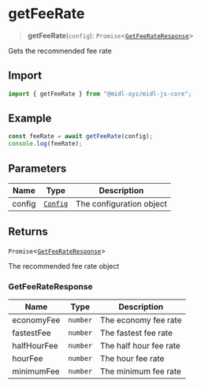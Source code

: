 # getFeeRate

> **getFeeRate**(`config`): `Promise`\<[`GetFeeRateResponse`](#getfeerateresponse)\>

Gets the recommended fee rate

## Import

```ts
import { getFeeRate } from "@midl-xyz/midl-js-core";
```

## Example

```ts
const feeRate = await getFeeRate(config);
console.log(feeRate);
```

## Parameters

| Name   | Type                                                            | Description              |
| ------ | --------------------------------------------------------------- | ------------------------ |
| config | [`Config`](../configuration.md#creating-a-configuration-object) | The configuration object |

## Returns

`Promise`\<[`GetFeeRateResponse`](#getfeerateresponse)\>

The recommended fee rate object

### GetFeeRateResponse

| Name        | Type     | Description            |
| ----------- | -------- | ---------------------- |
| economyFee  | `number` | The economy fee rate   |
| fastestFee  | `number` | The fastest fee rate   |
| halfHourFee | `number` | The half hour fee rate |
| hourFee     | `number` | The hour fee rate      |
| minimumFee  | `number` | The minimum fee rate   |
